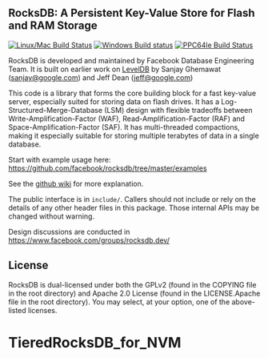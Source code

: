 ## RocksDB: A Persistent Key-Value Store for Flash and RAM Storage

[![Linux/Mac Build Status](https://travis-ci.org/facebook/rocksdb.svg?branch=master)](https://travis-ci.org/facebook/rocksdb)
[![Windows Build status](https://ci.appveyor.com/api/projects/status/fbgfu0so3afcno78/branch/master?svg=true)](https://ci.appveyor.com/project/Facebook/rocksdb/branch/master)
[![PPC64le Build Status](http://140.211.168.68:8080/buildStatus/icon?job=Rocksdb)](http://140.211.168.68:8080/job/Rocksdb)

RocksDB is developed and maintained by Facebook Database Engineering Team.
It is built on earlier work on [LevelDB](https://github.com/google/leveldb) by Sanjay Ghemawat (sanjay@google.com)
and Jeff Dean (jeff@google.com)

This code is a library that forms the core building block for a fast
key-value server, especially suited for storing data on flash drives.
It has a Log-Structured-Merge-Database (LSM) design with flexible tradeoffs
between Write-Amplification-Factor (WAF), Read-Amplification-Factor (RAF)
and Space-Amplification-Factor (SAF). It has multi-threaded compactions,
making it especially suitable for storing multiple terabytes of data in a
single database.

Start with example usage here: https://github.com/facebook/rocksdb/tree/master/examples

See the [github wiki](https://github.com/facebook/rocksdb/wiki) for more explanation.

The public interface is in `include/`.  Callers should not include or
rely on the details of any other header files in this package.  Those
internal APIs may be changed without warning.

Design discussions are conducted in https://www.facebook.com/groups/rocksdb.dev/

## License

RocksDB is dual-licensed under both the GPLv2 (found in the COPYING file in the root directory) and Apache 2.0 License (found in the LICENSE.Apache file in the root directory).  You may select, at your option, one of the above-listed licenses.
# TieredRocksDB_for_NVM
